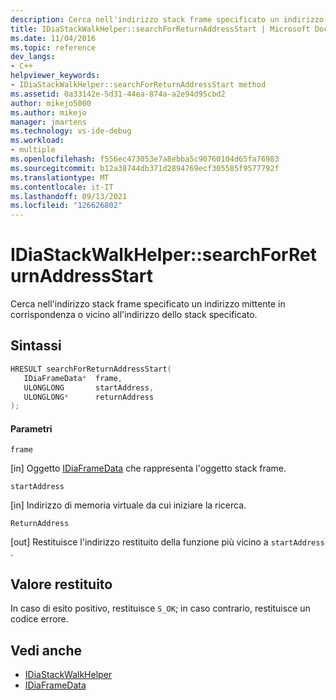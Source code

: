 ```yaml
---
description: Cerca nell'indirizzo stack frame specificato un indirizzo mittente in corrispondenza o vicino all'indirizzo dello stack specificato.
title: IDiaStackWalkHelper::searchForReturnAddressStart | Microsoft Docs
ms.date: 11/04/2016
ms.topic: reference
dev_langs:
- C++
helpviewer_keywords:
- IDiaStackWalkHelper::searchForReturnAddressStart method
ms.assetid: 0a33142e-5d31-44ea-874a-a2e94d95cbd2
author: mikejo5000
ms.author: mikejo
manager: jmartens
ms.technology: vs-ide-debug
ms.workload:
- multiple
ms.openlocfilehash: f556ec473053e7a8ebba5c90760104d65fa76983
ms.sourcegitcommit: b12a38744db371d2894769ecf305585f9577792f
ms.translationtype: MT
ms.contentlocale: it-IT
ms.lasthandoff: 09/13/2021
ms.locfileid: "126626802"
---
```

# <a name="idiastackwalkhelpersearchforreturnaddressstart"></a>IDiaStackWalkHelper::searchForReturnAddressStart
Cerca nell'indirizzo stack frame specificato un indirizzo mittente in corrispondenza o vicino all'indirizzo dello stack specificato.

## <a name="syntax"></a>Sintassi

```C++
HRESULT searchForReturnAddressStart( 
   IDiaFrameData*  frame,
   ULONGLONG       startAddress,
   ULONGLONG*      returnAddress
);
```

#### <a name="parameters"></a>Parametri
 `frame`

[in] Oggetto [IDiaFrameData](../../debugger/debug-interface-access/idiaframedata.md) che rappresenta l'oggetto stack frame.

 `startAddress`

[in] Indirizzo di memoria virtuale da cui iniziare la ricerca.

 `ReturnAddress`

[out] Restituisce l'indirizzo restituito della funzione più vicino a `startAddress` .

## <a name="return-value"></a>Valore restituito
 In caso di esito positivo, restituisce `S_OK`; in caso contrario, restituisce un codice errore.

## <a name="see-also"></a>Vedi anche
- [IDiaStackWalkHelper](../../debugger/debug-interface-access/idiastackwalkhelper.md)
- [IDiaFrameData](../../debugger/debug-interface-access/idiaframedata.md)

